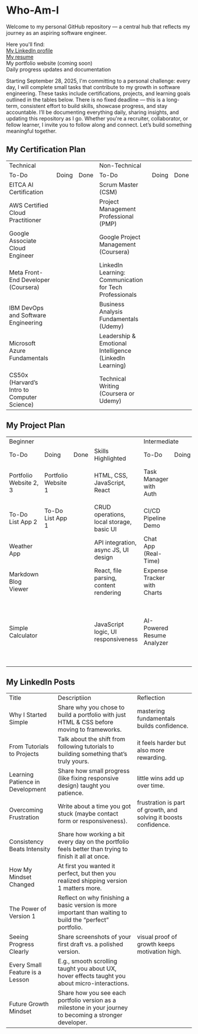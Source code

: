# Who-Am-I
Welcome to my personal GitHub repository — a central hub that reflects my journey as an aspiring software engineer.

Here you'll find:<br>
<a href="https://www.linkedin.com/in/elias-francis/">My LinkedIn profile</a><br>
<a href="https://drive.google.com/file/d/1RSS7-I-s8oYUfDYlHkbbaJQo1sqErVdG/view?usp=drive_link">My resume</a><br>
My portfolio website (coming soon)<br>
Daily progress updates and documentation

Starting September 28, 2025, I'm committing to a personal challenge: every day, I will complete small tasks that contribute to my growth in software engineering. These tasks include certifications, projects, and learning goals outlined in the tables below.
There is no fixed deadline — this is a long-term, consistent effort to build skills, showcase progress, and stay accountable. I’ll be documenting everything daily, sharing insights, and updating this repository as I go.
Whether you're a recruiter, collaborator, or fellow learner, I invite you to follow along and connect. Let’s build something meaningful together.

<h2>My Certification Plan</h2>
<table>
  <tr><td colspan=3>Technical</td><td colspan=3>Non-Technical</td></tr>
  <tr>
    <td>To-Do</td>
    <td>Doing</td>
    <td>Done</td>
    <td>To-Do</td>
    <td>Doing</td>
    <td>Done</td>
  </tr>
  <tr>
    <td>EITCA AI Certification</td>
    <td></td>
    <td></td>
    <td>Scrum Master (CSM)</td><td></td><td></td>
  </tr>
  <tr>
    <td>AWS Certified Cloud Practitioner</td>
    <td></td>
    <td></td>
    <td>Project Management Professional (PMP)</td><td></td><td></td>
  </tr>
  <tr>
    <td>Google Associate Cloud Engineer</td>
    <td></td>
    <td></td>
    <td>Google Project Management (Coursera)</td><td></td><td></td>
  </tr>
  <tr>
    <td>Meta Front-End Developer (Coursera)</td>
    <td></td>
    <td></td>
    <td>LinkedIn Learning: Communication for Tech Professionals</td><td></td><td></td>
  </tr>
  <tr>
    <td>IBM DevOps and Software Engineering</td>
    <td></td>
    <td></td>
    <td>Business Analysis Fundamentals (Udemy)</td><td></td><td></td>
  </tr>
  <tr>
    <td>Microsoft Azure Fundamentals</td>
    <td></td>
    <td></td>
    <td>Leadership & Emotional Intelligence (LinkedIn Learning)</td><td></td><td></td>
  </tr>
  <tr>
    <td>CS50x (Harvard’s Intro to Computer Science)</td>
    <td></td>
    <td></td>
    <td>Technical Writing (Coursera or Udemy)</td><td></td><td></td>
  </tr>
</table>

<h2>My Project Plan</h2>
<table>
  <tr><td colspan=4>Beginner</td><td colspan=4>Intermediate</td><td colspan=4>Advanced</td></tr>
  <tr>
    <td>To-Do</td>
    <td>Doing</td>
    <td>Done</td>
    <td>Skills Highlighted</td>
    <td>To-Do</td>
    <td>Doing</td>
    <td>Done</td>
    <td>Skills Highlighted</td>
    <td>To-Do</td>
    <td>Doing</td>
    <td>Done</td>
    <td>Skills Highlighted</td>
  </tr>
  <tr>
    <td>Portfolio Website 2, 3</td><td>Portfolio Website 1</td><td></td><td>HTML, CSS, JavaScript, React</td>
    <td>Task Manager with Auth</td><td></td><td></td><td>Full-stack (React + Node/Laravel), JWT, REST APIs</td>
    <td>Multi-Tenant SaaS Dashboard</td><td></td><td></td><td>Full-stack architecture, role-based access, deployment</td>
  </tr>
  <tr>
    <td>To-Do List App 2</td><td>To-Do List App 1</td><td></td><td>CRUD operations, local storage, basic UI</td>
    <td>CI/CD Pipeline Demo</td><td></td><td></td><td>GitHub Actions, AWS or Azure, Docker</td>
    <td>AI Chatbot with Context Memory</td><td></td><td></td><td>NLP, Transformers, LangChain or RAG models</td>
  </tr>
  <tr>
    <td>Weather App</td><td></td><td></td><td>API integration, async JS, UI design</td>
    <td>Chat App (Real-Time)</td><td></td><td></td><td>WebSockets, Firebase or Socket.io</td>
    <td>Cloud-Based File Storage System</td><td></td><td></td><td>AWS S3, Lambda, DynamoDB, IAM</td>
  </tr>
  <tr>
    <td>Markdown Blog Viewer</td><td></td><td></td><td>React, file parsing, content rendering</td>
    <td>Expense Tracker with Charts</td><td></td><td></td><td>React, Chart.js, backend storage</td>
    <td>DevOps Monitoring Dashboard</td><td></td><td></td><td>Prometheus, Grafana, Docker, Kubernetes</td>
  </tr>
  <tr>
    <td>Simple Calculator</td><td></td><td></td><td>JavaScript logic, UI responsiveness</td>
    <td>AI-Powered Resume Analyzer</td><td></td><td></td><td>Python, NLP, Streamlit or Flask</td>
    <td>Machine Learning Model Deployment</td><td></td><td></td><td>Train model (e.g., fraud detection), deploy via FastAPI + AWS SageMaker or GCP Vertex AI</td>
  </tr>
</table>

<h2>My LinkedIn Posts</h2>
<table>
  <tr>
    <td>Title</td><td>Descriptiion</td><td>Reflection</td>
  </tr>
  <tr>
    <td>Why I Started Simple</td>
    <td>Share why you chose to build a portfolio with just HTML & CSS before moving to frameworks.</td>
    <td>mastering fundamentals builds confidence.</td>
  </tr>
  <tr>
    <td>From Tutorials to Projects</td>
    <td>Talk about the shift from following tutorials to building something that’s truly yours.</td>
    <td>it feels harder but also more rewarding.</td>
  </tr>
  <tr>
    <td>Learning Patience in Development</td>
    <td>Share how small progress (like fixing responsive design) taught you patience.</td>
    <td>little wins add up over time.</td>
  </tr>
  <tr>
    <td>Overcoming Frustration</td>
    <td>Write about a time you got stuck (maybe contact form or responsiveness).</td>
    <td>frustration is part of growth, and solving it boosts confidence.</td>
  </tr>
  <tr>
    <td>Consistency Beats Intensity</td>
    <td>Share how working a bit every day on the portfolio feels better than trying to finish it all at once.</td>
    <td></td>
  </tr>
  <tr>
    <td>How My Mindset Changed</td>
    <td>At first you wanted it perfect, but then you realized shipping version 1 matters more.</td>
    <td></td>
  </tr>
  <tr>
    <td>The Power of Version 1</td>
    <td>Reflect on why finishing a basic version is more important than waiting to build the “perfect” portfolio.</td>
    <td></td>
  </tr>
  <tr>
    <td>Seeing Progress Clearly</td>
    <td>Share screenshots of your first draft vs. a polished version.</td>
    <td>visual proof of growth keeps motivation high.</td>
  </tr>
  <tr>
    <td>Every Small Feature is a Lesson</td>
    <td>E.g., smooth scrolling taught you about UX, hover effects taught you about micro-interactions.</td>
    <td></td>
  </tr>
  <tr>
    <td>Future Growth Mindset</td>
    <td>Share how you see each portfolio version as a milestone in your journey to becoming a stronger developer.</td>
    <td></td>
  </tr>
</table>
